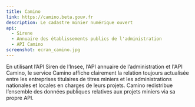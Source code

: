 ```yaml
---
title: Camino
link: https://camino.beta.gouv.fr
description: Le cadastre minier numérique ouvert
api:
  - Sirene
  - Annuaire des établissements publics de l'administration
  - API Camino
screenshot: ecran_camino.jpg
---
```

En utilisant l’API Siren de l’Insee, l’API annuaire de l’administration et l'API Camino, le service Camino affiche clairement la relation toujours actualisée entre les entreprises titulaires de titres miniers et les administrations nationales et locales en charges de leurs projets. Camino redistribue l’ensemble des données publiques relatives aux projets miniers via sa propre API.

